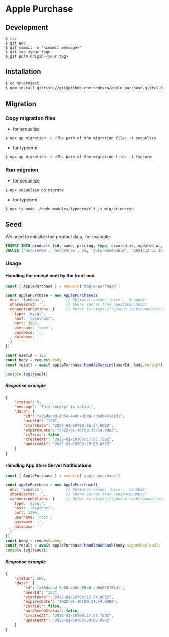 # Apple Purchase

## Development
```
$ tsc
$ git add .
$ git commit -m "<commit message>"
$ git tag <your tag>
$ git push origin <your tag>
```

## Installation
```bash
$ cd my-project
$ npm install git+ssh://git@github.com:codevon/apple-purchase.git#v1.0.0 --save
```

## Migration

### Copy migration files
- for sequelize
```bash
$ npx ap migration -d <The path of the migration file> -t sequelize
```

- for typeorm
```bash
$ npx ap migration -d <The path of the migration file> -t typeorm
```

### Run migraion
- for sequelize
```bash
$ npx sequelize db:migrate
```

- for typeorm
```bash
$ npx ts-node ./node_modules/typeorm/cli.js migration:run
```


## Seed
We need to initialize the product data, for example:

```sql
INSERT INTO products (id, name, pricing, type, created_at, updated_at, deleted_at)
VALUES ('autorenew', 'autorenew', 99, 'Auto-Renewable', '2021-12-31 15:05:10.507', '2021-12-31 15:05:10.507', null);
```

### Usage

#### Handling the receipt sent by the front end
``` js
const { ApplePurchase } = require('apple-purchase')

const applePurchase = new ApplePurchase({
  env: 'Sandbox',          // Optional value: 'Live', 'Sandbox'
  shareSecret: '',         // Share secret from appstoreconnect
  connectionOptions: {     // Refer to https://typeorm.io/#/connection-options/
    type: 'mysql',
    host: 'localhost',
    port: 3306,
    username: 'root',
    password: '',
    database: ''
  }
})

const userId = 123
const body = request.body
const result = await applePurchase.handleReceipt(userId, body.receipt);

console.log(result)
```
##### Response example
```json
{
    "status": 0,
    "message": "This receipt is valid.",
    "data": {
        "id": "a36dacad-9c50-440c-85c0-cd6d048181d1",
        "userId": "123",
        "startDate": "2022-01-10T09:15:54.000Z",
        "expiresDate": "2022-01-10T09:21:54.000Z",
        "isTrial": false,
        "createdAt": "2022-01-10T09:17:05.729Z",
        "updatedAt": "2022-01-10T09:29:08.000Z"
    }
}
```


#### Handling App Store Server Notifications
```js
const { ApplePurchase } = require('apple-purchase')

const applePurchase = new ApplePurchase({
  env: 'Sandbox',          // Optional value: 'Live', 'Sandbox'
  shareSecret: '',         // Share secret from appstoreconnect
  connectionOptions: {     // Refer to https://typeorm.io/#/connection-options/
    type: 'mysql',
    host: 'localhost',
    port: 3306,
    username: 'root',
    password: '',
    database: ''
  }
})
const body = request.body
const result = await applePurchase.handleWebhook(body.signedPayload);
console.log(result)
```

##### Response example
```json
{
    "status": 200,
    "data": {
        "id": "a36dacad-9c50-440c-85c0-cd6d048181d1",
        "userId": "123",
        "startDate": "2022-01-10T09:15:54.000Z",
        "expiresDate": "2022-01-10T09:21:54.000Z",
        "isTrial": false,
        "autoRenewStatus": false,
        "createdAt": "2022-01-10T09:17:05.729Z",
        "updatedAt": "2022-01-10T09:29:08.000Z"
    }
}
```
